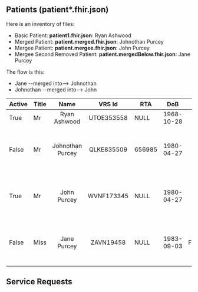 ## Patients (patient*.fhir.json)
Here is an inventory of files:
- Basic Patient: **patient1.fhir.json**: Ryan Ashwood
- Merged Patient: **patient.merged.fhir.json**: Johnothan Purcey
- Mergee Patient: **patient.mergee.fhir.json**: John Purcey
- Mergee Second Removed Patient: **patient.mergedBelow.fhir.json**: Jane Purcey


The flow is this:
- Jane      --merged into--> Johnothan
- Johnothan --merged into--> John



| Active | Title |       Name       |   VRS Id   | RTA    |     DoB    |   Sex  | Phone   | Address       | Merged?                                              |
|--------|-------|:----------------:|:----------:|--------|:----------:|:------:|---------|---------------|------------------------------------------------------|
| True   | Mr    | Ryan Ashwood     | UTOE353558 | NULL   | 1968-10-28 | Male   | 7018569 | City: Lautoka | NULL                                                 |
| False  | Mr    | Johnothan Purcey | QLKE835509 | 656985 | 1980-04-27 | Male   | 9639954 | City: Suva    | Replaced by John Purcey<br>See also Jane Purcey      |
| True   | Mr    | John Purcey      | WVNF173345 | NULL   | 1980-04-27 | Male   | 8041123 | City: Nadi    | Replaces Johnothan Purcey<br>Replaces Jane Purcey    |
| False  | Miss  | Jane Purcey      | ZAVN19458  | NULL   | 1983-09-03 | Female | 8682308 | City: Lautoka | Replaced by John Purcey<br>See also Johnothan Purcey |


## Service Requests


